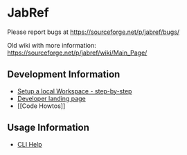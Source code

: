 # JabRef

Please report bugs at https://sourceforge.net/p/jabref/bugs/

Old wiki with more information: https://sourceforge.net/p/jabref/wiki/Main_Page/

## Development Information

 * [Setup a local Workspace - step-by-step](../Guidelines-for-setting-up-a-local-workspace)
 * [Developer landing page](https://sourceforge.net/p/jabref/wiki/Developing_and_extending_JabRef/)
 * [[Code Howtos]]

## Usage Information

 * [CLI Help](CLI-help)